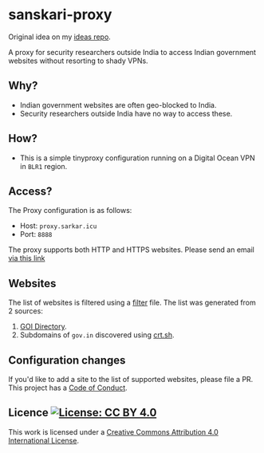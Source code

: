 # sanskari-proxy

Original idea on my [ideas repo](https://github.com/captn3m0/ideas#-sanskari-proxy).

A proxy for security researchers outside India to access Indian government websites without resorting to shady VPNs.

## Why?

- Indian government websites are often geo-blocked to India.
- Security researchers outside India have no way to access these.

## How?

- This is a simple tinyproxy configuration running on a Digital Ocean VPN in `BLR1` region.

## Access?

The Proxy configuration is as follows:

- Host: `proxy.sarkar.icu`
- Port: `8888`

The proxy supports both HTTP and HTTPS websites. Please send an email [via this link](mailto:sanskari.proxy@captnemo.in?subject=Sanskari%20Proxy%20Access&body=Please%20add%20a%20link%20to%20some%20public%20profile%20of%20yours%20here.)

## Websites

The list of websites is filtered using a [filter](filter) file. The list was generated from 2 sources:

1. [GOI Directory](http://goidirectory.nic.in/).
2. Subdomains of `gov.in` discovered using [crt.sh](https://crt.sh).

## Configuration changes

If you'd like to add a site to the list of supported websites, please file a PR. This project has a [Code of Conduct](CODE_OF_CONDUCT.md).

## Licence [![License: CC BY 4.0](https://img.shields.io/badge/License-CC%20BY%204.0-lightgrey.svg)](http://creativecommons.org/licenses/by/4.0/)

This work is licensed under a [Creative Commons Attribution 4.0 International License](https://creativecommons.org/licenses/by/4.0/).
